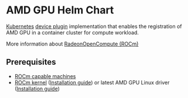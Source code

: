 # AMD GPU Helm Chart

[Kubernetes][k8s] [device plugin][dp] implementation that enables the registration of AMD GPU in a container cluster for compute workload.

More information about [RadeonOpenCompute (ROCm)][rocm]

## Prerequisites
* [ROCm capable machines][sysreq]
* [ROCm kernel][rock] ([Installation guide][rocminstall]) or latest AMD GPU Linux driver ([Installation guide][amdgpuinstall])

[dp]: https://kubernetes.io/docs/concepts/cluster-administration/device-plugins/
[k8s]: https://kubernetes.io
[rocm]: https://docs.amd.com/en/latest/what-is-rocm.html
[rock]: https://github.com/ROCm/ROCK-Kernel-Driver
[rocminstall]: https://rocm.docs.amd.com/projects/install-on-linux/en/latest/tutorial/quick-start.html
[amdgpuinstall]: https://amdgpu-install.readthedocs.io/en/latest/
[sysreq]: https://rocm.docs.amd.com/projects/install-on-linux/en/latest/reference/system-requirements.html
